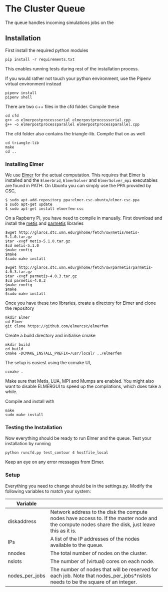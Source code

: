 
# The Cluster Queue

The queue handles incoming simulations jobs on the 


## Installation

First install the required python modules
```
pip install -r requirements.txt
```
This enables running tests during rest of the installation process.

If you would rather not touch your python environment, use the Pipenv virtual environment instead
```
pipenv install
pipenv shell
```

There are two c++ files in the cfd folder. Compile these
```
cd cfd
g++ -o elmerpostprocessserial elmerpostprocessserial.cpp
g++ -o elmerpostprocessparallel elmerpostprocessparallel.cpp
```
The cfd folder also contains the triangle-lib.
Compile that on as well
```
cd triangle-lib
make
cd ..
```

### Installing Elmer

We use [Elmer](https://www.csc.fi/web/elmer) for the actual computation.
This requires that Elmer is installed and the ```ElmerGrid```,
```ElmerSolver``` and ```ElmerSolver_mpi``` executables are found in PATH.
On Ubuntu you can simply use the PPA provided by CSC,
```
$ sudo apt-add-repository ppa:elmer-csc-ubuntu/elmer-csc-ppa
$ sudo apt-get update
$ sudo apt-get install elmerfem-csc
```

On a Rapberry Pi, you have need to compile in manually. First download and
install the [metis](http://glaros.dtc.umn.edu/gkhome/metis/metis/overview) and [parmetis](http://glaros.dtc.umn.edu/gkhome/metis/parmetis/overview) libraries
```
$wget http://glaros.dtc.umn.edu/gkhome/fetch/sw/metis/metis-5.1.0.tar.gz
$tar -xvgf metis-5.1.0.tar.gz
$cd metis-5.1.0
$make config
$make
$sudo make install
```
```
$wget http://glaros.dtc.umn.edu/gkhome/fetch/sw/parmetis/parmetis-4.0.3.tar.gz
$tar -xvgf parmetis-4.0.3.tar.gz
$cd parmetis-4.0.3
$make config
$make
$sudo make install
```

Once you have these two libraries, create a
directory for Elmer and clone the repository
```
mkdir Elmer
cd Elmer
git clone https://github.com/elmercsc/elmerfem
```
Create a build directory and initialise cmake
```
mkdir build
cd build
cmake -DCMAKE_INSTALL_PREFIX=/usr/local/ ../elmerfem
```
The setup is easiest using the ccmake UI,
```
ccmake .
```
Make sure that Metis, LUA, MPI and Mumps are enabled.
You might also want to disable ELMERGUI to speed up the compilations, which does take a while.

Compile and install with
```
make
sudo make install
```


### Testing the Installation

Now everything should be ready to run Elmer and the queue.
Test your installation by running
```
python runcfd.py test_contour 4 hostfile_local
```
Keep an eye on any error messages from Elmer.


### Setup

Everything you need to change should be in the settings.py.
Modify the following variables to match your system:

| Variable | |
|-------------|------------------------------|
| diskaddress | Network address to the disk the compute nodes have access to. If the master node and the compute nodes share the disk, just leave this as it is. |
| IPs | A list of the IP addresses of the nodes available to the queue. |
| nnodes | The total number of nodes on the cluster. |
| nslots | The number of (virtual) cores on each node. |
| nodes_per_jobs | The number of nodes that will be reserved for each job. Note that nodes_per_jobs*nslots needs to be the square of an integer. |

